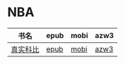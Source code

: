 # NBA

| 书名 | epub | mobi | azw3 |
| --- | --- | --- | --- |
| [真实科比](http://ct.dalanmei.com/f/31084289-572123330-1e37ed) | [epub](http://ct.dalanmei.com/f/31084289-572123330-1e37ed) | [mobi](http://ct.dalanmei.com/f/31084289-571636455-20e8fe) | [azw3](http://ct.dalanmei.com/f/31084289-572184288-8eea4a) |
